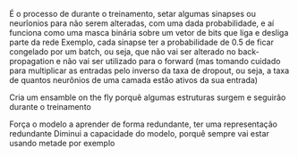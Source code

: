 É o processo de durante o treinamento, setar algumas sinapses ou neurîonios para não serem alteradas, com uma dada probabilidade, e aí funciona como uma masca binária sobre um vetor de bits que liga e desliga parte da rede
Exemplo, cada sinapse ter a probabilidade de 0.5 de ficar congelado por um batch, ou seja, que não vai ser alterado no back-propagation e não vai ser utilizado para o forward (mas tomando cuidado para multiplicar as entradas pelo inverso da taxa de dropout, ou seja, a taxa de quantos neurônios de uma camada estão ativos da sua entrada)

Cria um ensamble on the fly porquê algumas estruturas surgem e seguirão durante o treinamento

Força o modelo a aprender de forma redundante, ter uma representação redundante
Diminui a capacidade do modelo, porquê sempre vai estar usando metade por exemplo